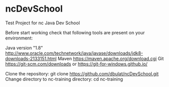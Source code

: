 # ncDevSchool
Test Project for nc Java Dev School

Before start working check that following tools are present on your environment:

Java version "1.8" http://www.oracle.com/technetwork/java/javase/downloads/jdk8-downloads-2133151.html
Maven https://maven.apache.org/download.cgi
Git https://git-scm.com/downloads or https://git-for-windows.github.io/

Clone the repository:
git clone https://github.com/dbulat/ncDevSchool.git
Change directory to nc-training directory:
cd nc-training
